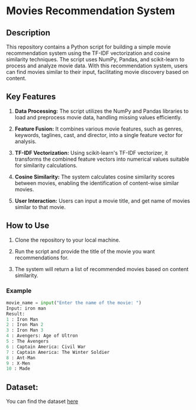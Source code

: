 # Movies Recommendation System

## Description

This repository contains a Python script for building a simple movie recommendation system using the TF-IDF vectorization and cosine similarity techniques. The script uses NumPy, Pandas, and scikit-learn to process and analyze movie data. With this recommendation system, users can find movies similar to their input, facilitating movie discovery based on content.

## Key Features

1. **Data Processing:** The script utilizes the NumPy and Pandas libraries to load and preprocess movie data, handling missing values efficiently.

2. **Feature Fusion:** It combines various movie features, such as genres, keywords, taglines, cast, and director, into a single feature vector for analysis.

3. **TF-IDF Vectorization:** Using scikit-learn's TF-IDF vectorizer, it transforms the combined feature vectors into numerical values suitable for similarity calculations.

4. **Cosine Similarity:** The system calculates cosine similarity scores between movies, enabling the identification of content-wise similar movies.

5. **User Interaction:** Users can input a movie title, and get name of movies similar to that movie.

## How to Use

1. Clone the repository to your local machine.

2. Run the script and provide the title of the movie you want recommendations for.

3. The system will return a list of recommended movies based on content similarity.

### Example

```python
movie_name = input("Enter the name of the movie: ")
Input: iron man
Result:
1 : Iron Man
2 : Iron Man 2
3 : Iron Man 3
4 : Avengers: Age of Ultron
5 : The Avengers
6 : Captain America: Civil War
7 : Captain America: The Winter Soldier
8 : Ant-Man
9 : X-Men
10 : Made

```

## Dataset:
You can find the dataset <a href="https://drive.google.com/file/d/1WsJtJtbNXLfY4SwQxyJVD5yT_oTr_jyH/view?usp=share_link" target="_blank">here</a>
